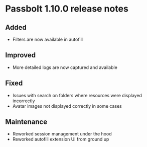 # Passbolt 1.10.0 release notes

## Added
- Filters are now available in autofill

## Improved
- More detailed logs are now captured and available

## Fixed
- Issues with search on folders where resources were displayed incorrectly
- Avatar images not displayed correctly in some cases

## Maintenance
- Reworked session management under the hood
- Reworked autofill extension UI from ground up
